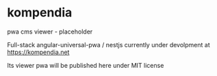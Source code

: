 # kompendia
pwa cms viewer - placeholder

Full-stack angular-universal-pwa / nestjs currently under devolpment at https://kompendia.net

Its viewer pwa will be published here under MIT license
